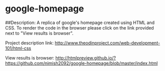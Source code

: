 # google-homepage
##Description:
A replica of google's homepage created using HTML and CSS. To render the code in the browser please click on the link provided next to "View results is browser".

Project description link: http://www.theodinproject.com/web-development-101/html-css

View results is browser: http://htmlpreview.github.io/?https://github.com/nimish2092/google-homepage/blob/master/index.html
